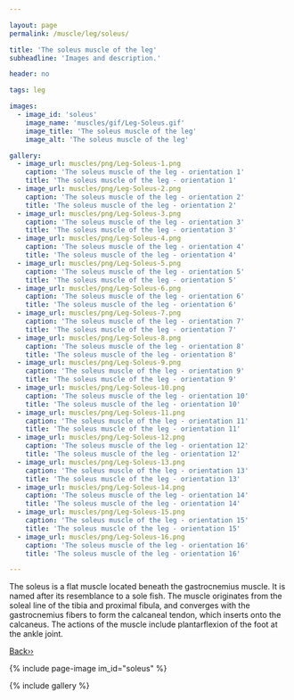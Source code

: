 ```yaml
---

layout: page
permalink: /muscle/leg/soleus/

title: 'The soleus muscle of the leg'
subheadline: 'Images and description.'

header: no

tags: leg

images:
  - image_id: 'soleus'
    image_name: 'muscles/gif/Leg-Soleus.gif'
    image_title: 'The soleus muscle of the leg'
    image_alt: 'The soleus muscle of the leg' 

gallery:
  - image_url: muscles/png/Leg-Soleus-1.png
    caption: 'The soleus muscle of the leg - orientation 1'
    title: 'The soleus muscle of the leg - orientation 1'
  - image_url: muscles/png/Leg-Soleus-2.png
    caption: 'The soleus muscle of the leg - orientation 2'
    title: 'The soleus muscle of the leg - orientation 2'
  - image_url: muscles/png/Leg-Soleus-3.png
    caption: 'The soleus muscle of the leg - orientation 3'
    title: 'The soleus muscle of the leg - orientation 3'
  - image_url: muscles/png/Leg-Soleus-4.png
    caption: 'The soleus muscle of the leg - orientation 4'
    title: 'The soleus muscle of the leg - orientation 4'
  - image_url: muscles/png/Leg-Soleus-5.png
    caption: 'The soleus muscle of the leg - orientation 5'
    title: 'The soleus muscle of the leg - orientation 5'
  - image_url: muscles/png/Leg-Soleus-6.png
    caption: 'The soleus muscle of the leg - orientation 6'
    title: 'The soleus muscle of the leg - orientation 6'
  - image_url: muscles/png/Leg-Soleus-7.png
    caption: 'The soleus muscle of the leg - orientation 7'
    title: 'The soleus muscle of the leg - orientation 7'
  - image_url: muscles/png/Leg-Soleus-8.png
    caption: 'The soleus muscle of the leg - orientation 8'
    title: 'The soleus muscle of the leg - orientation 8'
  - image_url: muscles/png/Leg-Soleus-9.png
    caption: 'The soleus muscle of the leg - orientation 9'
    title: 'The soleus muscle of the leg - orientation 9'
  - image_url: muscles/png/Leg-Soleus-10.png
    caption: 'The soleus muscle of the leg - orientation 10'
    title: 'The soleus muscle of the leg - orientation 10'
  - image_url: muscles/png/Leg-Soleus-11.png
    caption: 'The soleus muscle of the leg - orientation 11'
    title: 'The soleus muscle of the leg - orientation 11'
  - image_url: muscles/png/Leg-Soleus-12.png
    caption: 'The soleus muscle of the leg - orientation 12'
    title: 'The soleus muscle of the leg - orientation 12'
  - image_url: muscles/png/Leg-Soleus-13.png
    caption: 'The soleus muscle of the leg - orientation 13'
    title: 'The soleus muscle of the leg - orientation 13'
  - image_url: muscles/png/Leg-Soleus-14.png
    caption: 'The soleus muscle of the leg - orientation 14'
    title: 'The soleus muscle of the leg - orientation 14'
  - image_url: muscles/png/Leg-Soleus-15.png
    caption: 'The soleus muscle of the leg - orientation 15'
    title: 'The soleus muscle of the leg - orientation 15'
  - image_url: muscles/png/Leg-Soleus-16.png
    caption: 'The soleus muscle of the leg - orientation 16'
    title: 'The soleus muscle of the leg - orientation 16'

---
```


The soleus is a flat muscle located beneath the gastrocnemius muscle. It is named after its resemblance to a sole fish. The muscle originates from the soleal line of the tibia and proximal fibula, and converges with the gastrocnemius fibers to form the calcaneal tendon, which inserts onto the calcaneus. The actions of the muscle include plantarflexion of the foot at the ankle joint.

[Back››](/muscle/leg/)

{% include page-image im_id="soleus" %}

{% include gallery %}
